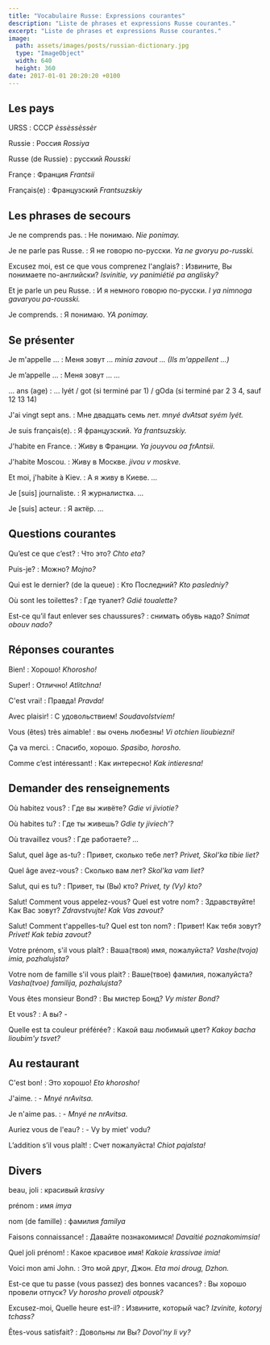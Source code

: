 ```yaml
---
title: "Vocabulaire Russe: Expressions courantes"
description: "Liste de phrases et expressions Russe courantes."
excerpt: "Liste de phrases et expressions Russe courantes."
image:
  path: assets/images/posts/russian-dictionary.jpg
  type: "ImageObject"
  width: 640
  height: 360
date: 2017-01-01 20:20:20 +0100
---
```

## Les pays

URSS
: СССР
*èssèssèssèr*

Russie
: Россия
*Rossiya*

Russe (de Russie)
: русский
*Rousski*

Françe
: Франция
*Frantsii*

Français(e)
: Французский
*Frantsuzskiy*


## Les phrases de secours

Je ne comprends pas.
: Не понимаю.
*Nie ponimay.*

Je ne parle pas Russe.
: Я не говорю по-русски.
*Ya ne gvoryu po-russki.*

Excusez moi, est ce que vous comprenez l'anglais?
: Извините, Вы понимаете по-английски?
*Isvinitie, vy panimiétié pa anglisky?*

Et je parle un peu Russe.
: И я немного говорю по-русски.
*I ya nimnoga gavaryou pa-rousski.*

Je comprends.
: Я понимаю.
*YA ponimay.*


## Se présenter

Je m'appelle ...
: Меня зовут ...
*minia zavout ... (Ils m'appellent ...)*

Je m’appelle ...
: Меня зовут ...
*...*

... ans (age)
: ... lyét / got (si terminé par 1) / gOda (si terminé par 2 3 4, sauf 12 13 14)

J'ai vingt sept ans.
: Мне двадцать семь лет.
*mnyé dvAtsat syém lyét.*

Je suis français(e).
: Я французский.
*Ya frantsuzskiy.*

J'habite en France.
: Живу в Франции.
*Ya jouyvou oa frAntsii.*

J'habite Moscou.
: Живу в Москве.
*jivou v moskve.*

Et moi, j'habite à Kiev.
: А я живу в Киеве.
*...*

Je [suis] journaliste.
: Я журналистка.
*...*

Je [suis] acteur.
: Я актёр.
*...*


## Questions courantes

Qu’est ce que c’est?
: Что это?
*Chto eta?*

Puis-je?
: Можно?
*Mojno?*

Qui est le dernier? (de la queue)
: Kто Последний?
*Kto pasledniy?*

Où sont les toilettes?
: Где туалет?
*Gdié toualette?*

Est-ce qu’il faut enlever ses chaussures?
: снимать обувь надо?
*Snimat obouv nado?*


## Réponses courantes

Bien!
: Хорошо!
*Khorosho!*

Super!
: Отлично!
*Atlitchna!*

C'est vrai!
: Правда!
*Pravda!*

Avec plaisir!
: C удовольствием!
*Soudavolstviem!*

Vous (êtes) très aimable!
: вы очень любезны!
*Vi otchien lioubiezni!*

Ça va merci.
: Спасибо, хорошо.
*Spasibo, horosho.*

Comme c’est intéressant!
: Как интересно!
*Kak intieresna!*


## Demander des renseignements

Où habitez vous?
: Где вы живёте?
*Gdie vi jiviotie?*

Où habites tu?
: Где ты живешь?
*Gdie ty jiviech'?*

Où travaillez vous?
: Где работаете?
*...*

Salut, quel âge as-tu?
: Привет, сколько тебе лет?
*Privet, Skol'ka tibie liet?*

Quel âge avez-vous?
: Сколько вaм лeт?
*Skol'ka vam liet?*

Salut, qui es tu?
: Привет, ты (Вы) кто?
*Privet, ty (Vy) kto?*

Salut! Comment vous appelez-vous? Quel est votre nom?
: Здравствуйте! Как Вас зовут?
*Zdravstvujte! Kak Vas zavout?*

Salut! Comment t'appelles-tu? Quel est ton nom?
: Привет! Как тебя зовут?
*Privet! Kak tebia zavout?*

Votre prénom, s'il vous plaît?
: Ваша(твоя) имя, пожалуйста?
*Vashe(tvoja) imia, pozhalujsta?*

Votre nom de famille s'il vous plait?
: Ваше(твое) фамилия, пожалуйста?
*Vasha(tvoe) familija, pozhalujsta?*

Vous êtes monsieur Bond?
: Вы мистер Бонд?
*Vy mister Bond?*

Et vous?
: А вы?
*-*

Quelle est ta couleur préférée?
: Какой ваш любимый цвет?
*Kakoy bacha lioubim'y tsvet?*


## Au restaurant

C'est bon!
: Это хорошо!
*Eto khorosho!*

J'aime.
: -
*Mnyé nrAvitsa.*

Je n'aime pas.
: -
*Mnyé ne nrAvitsa.*

Auriez vous de l'eau?
: -
Vy by miet' vodu?

L’addition s’il vous plaît!
: Счет пожалуйста!
*Chiot pajalsta!*


## Divers

beau, joli
: красивый
*krasivy*

prénom
: имя
*imya*

nom (de famille)
: фамилия
*familya*

Faisons connaissance!
: Давайте познакомимся!
*Davaitié poznakomimsia!*

Quel joli prénom!
: Какое красивое имя!
*Kakoie krassivae imia!*

Voici mon ami John.
: Это мой друг, Джон.
*Eta moi droug, Dzhon.*

Est-ce que tu passe (vous passez) des bonnes vacances?
: Вы хорошо провели отпуск?
*Vy horosho proveli otpousk?*

Excusez-moi, Quelle heure est-il?
: Извините, который час?
*Izvinite, kotoryj tchass?*

Êtes-vous satisfait?
: Довольны ли Вы?
*Dovol'ny li vy?*
